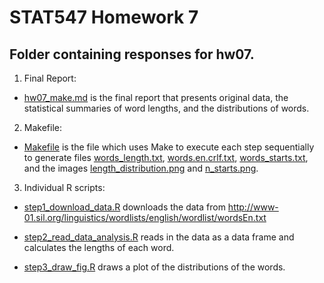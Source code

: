 # STAT547 Homework 7

## Folder containing responses for hw07. 

1. Final Report:

* [hw07_make.md](w07_make.md) is the final report that presents original data, the statistical summaries of word lengths, and the distributions of words.


2. Makefile: 

* [Makefile](Makefile) is the file which uses Make to execute each step sequentially to generate files [words_length.txt](words_length.txt), [words.en.crlf.txt](words.en.crlf.txt), [words_starts.txt](words_starts.txt), and the images [length_distribution.png](length_distribution.png) and [n_starts.png](n_starts.png).

3. Individual R scripts:

* [step1_download_data.R](step1_download_data.R) downloads the data from http://www-01.sil.org/linguistics/wordlists/english/wordlist/wordsEn.txt

* [step2_read_data_analysis.R](step2_read_data_analysis.R) reads in the data as a data frame and calculates the lengths of each word.

* [step3_draw_fig.R](step3_draw_fig.R) draws a plot of the distributions of the words.






